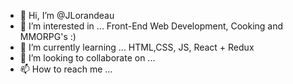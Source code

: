 - 👋 Hi, I’m @JLorandeau
- 👀 I’m interested in ... Front-End Web Development, Cooking and MMORPG's :) 
- 🌱 I’m currently learning ... HTML,CSS, JS, React + Redux
- 💞️ I’m looking to collaborate on ...
- 📫 How to reach me ...

<!---
JLorandeau/JLorandeau is a ✨ special ✨ repository because its `README.md` (this file) appears on your GitHub profile.
You can click the Preview link to take a look at your changes.
--->
